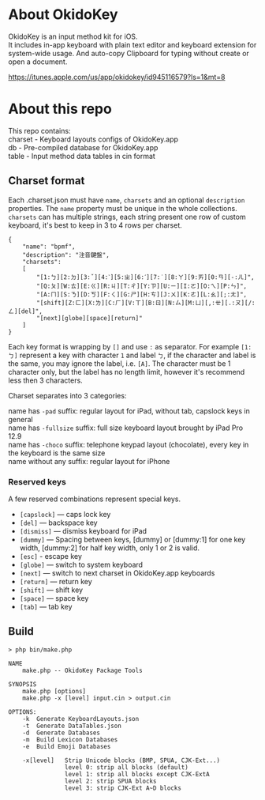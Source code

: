 # About OkidoKey

OkidoKey is an input method kit for iOS.  
It includes in-app keyboard with plain text editor and keyboard extension for system-wide usage. And auto-copy Clipboard for typing without create or open a document.

https://itunes.apple.com/us/app/okidokey/id945116579?ls=1&mt=8

# About this repo

This repo contains:  
charset - Keyboard layouts configs of OkidoKey.app  
db - Pre-compiled database for OkidoKey.app  
table - Input method data tables in cin format

## Charset format

Each .charset.json must have `name`, `charsets` and an optional `description` properties. The `name` property must be unique in the whole collections.  `charsets` can has multiple strings, each string present one row of custom keyboard, it's best to keep in 3 to 4 rows per charset.

    {
        "name": "bpmf",
        "description": "注音鍵盤",
        "charsets":
        [
            "[1:ㄅ][2:ㄉ][3:ˇ][4:ˋ][5:ㄓ][6:ˊ][7:˙][8:ㄚ][9:ㄞ][0:ㄢ][-:ㄦ]",
            "[Q:ㄆ][W:ㄊ][E:ㄍ][R:ㄐ][T:ㄔ][Y:ㄗ][U:ㄧ][I:ㄛ][O:ㄟ][P:ㄣ]",
            "[A:ㄇ][S:ㄋ][D:ㄎ][F:ㄑ][G:ㄕ][H:ㄘ][J:ㄨ][K:ㄜ][L:ㄠ][;:ㄤ]",
            "[shift][Z:ㄈ][X:ㄌ][C:ㄏ][V:ㄒ][B:ㄖ][N:ㄙ][M:ㄩ][,:ㄝ][.:ㄡ][/:ㄥ][del]",
            "[next][globe][space][return]"
        ]
    }

Each key format is wrapping by `[]` and use `:` as separator.  For example `[1:ㄅ]` represent a key with character `1` and label `ㄅ`, if the character and label is the same, you may ignore the label, i.e. `[A]`. The character must be 1 character only, but the label has no length limit, however it's recommend less then 3 characters.

Charset separates into 3 categories:

name has `-pad` suffix: regular layout for iPad, without tab, capslock keys in general  
name has `-fullsize` suffix: full size keyboard layout brought by iPad Pro 12.9  
name has `-choco` suffix: telephone keypad layout (chocolate), every key in the keyboard is the same size  
name without any suffix: regular layout for iPhone  

### Reserved keys

A few reserved combinations represent special keys.

- `[capslock]` — caps lock key
- `[del]` — backspace key
- `[dismiss]` — dismiss keyboard for iPad
- `[dummy]` — Spacing between keys, [dummy] or [dummy:1] for one key width, [dummy:2] for half key width, only 1 or 2 is valid.
- `[esc]` - escape key
- `[globe]` — switch to system keyboard
- `[next]` — switch to next charset in OkidoKey.app keyboards
- `[return]` — return key
- `[shift]` — shift key
- `[space]` — space key
- `[tab]` — tab key

## Build

    > php bin/make.php
    
    NAME
    	make.php -- OkidoKey Package Tools

    SYNOPSIS
    	make.php [options]
    	make.php -x [level] input.cin > output.cin

    OPTIONS:
    	-k	Generate KeyboardLayouts.json
    	-t	Generate DataTables.json
    	-d	Generate Databases
    	-m	Build Lexicon Databases
    	-e	Build Emoji Databases

    	-x[level]	Strip Unicode blocks (BMP, SPUA, CJK-Ext...)
        			level 0: strip all blocks (default)
        			level 1: strip all blocks except CJK-ExtA
        			level 2: strip SPUA blocks
        			level 3: strip CJK-Ext A~D blocks
    

